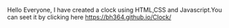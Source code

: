 Hello Everyone,
    I have created a clock using HTML,CSS and Javascript.You can seet it by clicking here https://bh364.github.io/Clock/

